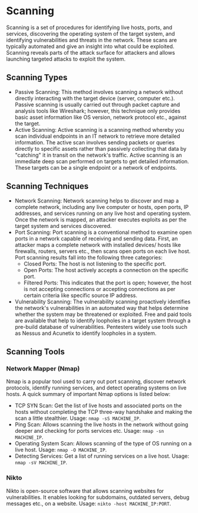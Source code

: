 # Scanning

Scanning is a set of procedures for identifying live hosts, ports, and services, discovering the operating system of the target system, and identifying vulnerabilities and threats in the network. These scans are typically automated and give an insight into what could be exploited. Scanning reveals parts of the attack surface for attackers and allows launching targeted attacks to exploit the system.

## Scanning Types

- Passive Scanning: This method involves scanning a network without directly interacting with the target device (server, computer etc.). Passive scanning is usually carried out through packet capture and analysis tools like Wireshark; however, this technique only provides basic asset information like OS version, network protocol etc., against the target.
- Active Scanning: Active scanning is a scanning method whereby you scan individual endpoints in an IT network to retrieve more detailed information. The active scan involves sending packets or queries directly to specific assets rather than passively collecting that data by "catching" it in transit on the network's traffic. Active scanning is an immediate deep scan performed on targets to get detailed information. These targets can be a single endpoint or a network of endpoints.

## Scanning Techniques

- Network Scanning: Network scanning helps to discover and map a complete network, including any live computer or hosts, open ports, IP addresses, and services running on any live host and operating system. Once the network is mapped, an attacker executes exploits as per the target system and services discovered.
- Port Scanning: Port scanning is a conventional method to examine open ports in a network capable of receiving and sending data. First, an attacker maps a complete network with installed devices/ hosts like firewalls, routers, servers etc., then scans open ports on each live host. Port scanning results fall into the following three categories:
  - Closed Ports: The host is not listening to the specific port.
  - Open Ports: The host actively accepts a connection on the specific port.
  - Filtered Ports: This indicates that the port is open; however, the host is not accepting connections or accepting connections as per certain criteria like specific source IP address.
- Vulnerability Scanning: The vulnerability scanning proactively identifies the network's vulnerabilities in an automated way that helps determine whether the system may be threatened or exploited. Free and paid tools are available that help to identify loopholes in a target system through a pre-build database of vulnerabilities. Pentesters widely use tools such as Nessus and Acunetix to identify loopholes in a system.

## Scanning Tools

### Network Mapper (Nmap)

Nmap is a popular tool used to carry out port scanning, discover network protocols, identify running services, and detect operating systems on live hosts. A quick summary of important Nmap options is listed below:

- TCP SYN Scan: Get the list of live hosts and associated ports on the hosts without completing the TCP three-way handshake and making the scan a little stealthier. Usage: `nmap -sS MACHINE_IP`.
- Ping Scan: Allows scanning the live hosts in the network without going deeper and checking for ports services etc. Usage: `nmap -sn MACHINE_IP`.
- Operating System Scan: Allows scanning of the type of OS running on a live host. Usage: `nmap -O MACHINE_IP`.
- Detecting Services: Get a list of running services on a live host. Usage: `nmap -sV MACHINE_IP`.

### Nikto

Nikto is open-source software that allows scanning websites for vulnerabilities. It enables looking for subdomains, outdated servers, debug messages etc., on a website. Usage: `nikto -host MACHINE_IP:PORT`.

